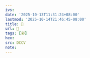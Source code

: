 ```yaml
---
ivs:
date: '2025-10-13T11:31:24+08:00'
lastmod: '2025-10-14T21:46:45-08:00'
title: 󰩔
url: 󰩔
tags: [䣋]
hex: 
src: DCCV
note:
---
```

